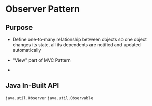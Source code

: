 # Observer Pattern

## Purpose
* Define one-to-many relationship between objects so one object changes its state,
all its dependents are notified and updated automatically

* "View" part of MVC Pattern

* 

## Java In-Built API
`java.util.Observer`
`java.util.Observable`